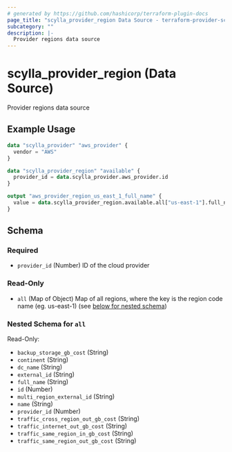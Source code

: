 ```yaml
---
# generated by https://github.com/hashicorp/terraform-plugin-docs
page_title: "scylla_provider_region Data Source - terraform-provider-scylla"
subcategory: ""
description: |-
  Provider regions data source
---
```


# scylla_provider_region (Data Source)

Provider regions data source

## Example Usage

```terraform
data "scylla_provider" "aws_provider" {
  vendor = "AWS"
}

data "scylla_provider_region" "available" {
  provider_id = data.scylla_provider.aws_provider.id
}

output "aws_provider_region_us_east_1_full_name" {
  value = data.scylla_provider_region.available.all["us-east-1"].full_name
}
```

<!-- schema generated by tfplugindocs -->
## Schema

### Required

- `provider_id` (Number) ID of the cloud provider

### Read-Only

- `all` (Map of Object) Map of all regions, where the key is the region code name (eg. us-east-1) (see [below for nested schema](#nestedatt--all))

<a id="nestedatt--all"></a>
### Nested Schema for `all`

Read-Only:

- `backup_storage_gb_cost` (String)
- `continent` (String)
- `dc_name` (String)
- `external_id` (String)
- `full_name` (String)
- `id` (Number)
- `multi_region_external_id` (String)
- `name` (String)
- `provider_id` (Number)
- `traffic_cross_region_out_gb_cost` (String)
- `traffic_internet_out_gb_cost` (String)
- `traffic_same_region_in_gb_cost` (String)
- `traffic_same_region_out_gb_cost` (String)


